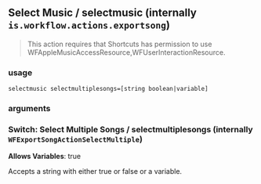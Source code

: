
## Select Music / selectmusic (internally `is.workflow.actions.exportsong`)


> This action requires that Shortcuts has permission to use WFAppleMusicAccessResource,WFUserInteractionResource.

### usage
`selectmusic selectmultiplesongs=[string boolean|variable]`

### arguments
### Switch: Select Multiple Songs / selectmultiplesongs (internally `WFExportSongActionSelectMultiple`)
**Allows Variables**: true


Accepts a string with either true or false
or a variable.
